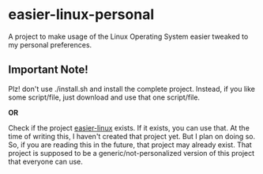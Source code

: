 # easier-linux-personal

A project to make usage of the Linux Operating System easier tweaked to my personal preferences.

## Important Note!

Plz! don't use ./install.sh and install the complete project. Instead, if you like some script/file, just download and use that one script/file.

**OR**

Check if the project [easier-linux](https://github.com/realmazharhussain/easier-linux.git) exists. If it exists, you can use that. At the time of writing this, I haven't created that project yet. But I plan on doing so. So, if you are reading this in the future, that project may already exist. That project is supposed to be a generic/not-personalized version of this project that everyone can use.
